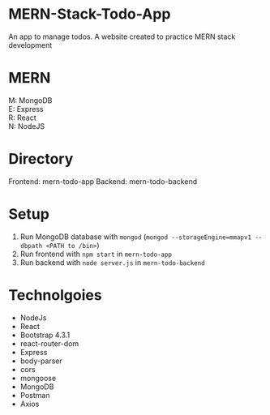 # MERN-Stack-Todo-App
An app to manage todos. A website created to practice MERN stack development

# MERN
M: MongoDB <br/>
E: Express <br/>
R: React <br/>
N: NodeJS <br/>

# Directory
Frontend: mern-todo-app
Backend: mern-todo-backend

# Setup
1. Run MongoDB database with `mongod` (`mongod --storageEngine=mmapv1 --dbpath <PATH to /bin>`)
2. Run frontend with `npm start` in `mern-todo-app` 
3. Run backend with `node server.js` in `mern-todo-backend`

# Technolgoies
- NodeJs
- React
- Bootstrap 4.3.1
- react-router-dom
- Express
- body-parser
- cors
- mongoose
- MongoDB
- Postman
- Axios
